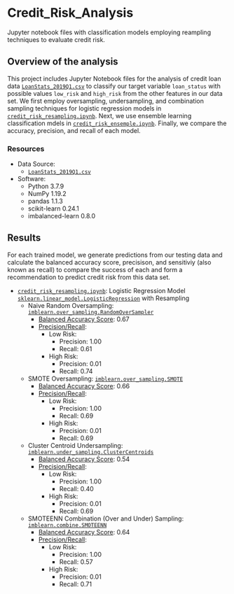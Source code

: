 # Credit_Risk_Analysis
Jupyter notebook files with classification models employing reampling
techniques to evaluate credit risk.

## Overview of the analysis
This project includes Jupyter Notebook files for the analysis of credit loan
data [`LoanStats_2019Q1.csv`](LoanStats_2019Q1.csv) to classify our target
variable `loan_status` with possible values `low_risk` and `high_risk` from
the other features in our data set. We first employ oversampling,
undersampling, and combination sampling techniques for logistic regression
models in [`credit_risk_resampling.ipynb`](credit_risk_resampling.ipynb).
Next, we use ensemble learning classification mdels in
[`credit_risk_ensemple.ipynb`](credit_risk_ensemple.ipynb). Finally, we
compare the accuracy, precision, and recall of each model.

### Resources
- Data Source:
    - [`LoanStats_2019Q1.csv`](LoanStats_2019Q1.csv)
- Software:
    - Python 3.7.9
    - NumPy 1.19.2
    - pandas 1.1.3
    - scikit-learn 0.24.1
    - imbalanced-learn 0.8.0

## Results
For each trained model, we generate predictions from our testing data and
calculate the balanced accuracy score, precisison, and sensitiviy (also known
as recall) to compare the success of each and form a recommendation to predict
credit risk from this data set.

- [`credit_risk_resampling.ipynb`](credit_risk_resampling.ipynb): Logistic Regression Model [`sklearn.linear_model.LogisticRegression`](https://scikit-learn.org/stable/modules/generated/sklearn.linear_model.LogisticRegression.html) with Resampling
    - Naive Random Oversampling: [`imblearn.over_sampling.RandomOverSampler`](https://imbalanced-learn.org/stable/references/generated/imblearn.over_sampling.RandomOverSampler.html)
        - [Balanced Accuracy Score](Images/ros_balanced_acc_score.png): 0.67
        - [Precision/Recall](Images/ros_prec_rec.png):
            - Low Risk:
                - Precision: 1.00
                - Recall: 0.61
            - High Risk:
                - Precision: 0.01
                - Recall: 0.74
    - SMOTE Oversampling: [`imblearn.over_sampling.SMOTE`](https://imbalanced-learn.org/stable/references/generated/imblearn.over_sampling.SMOTE.html)
        - [Balanced Accuracy Score](Images/SMOTE_balanced_acc_score): 0.66
        - [Precision/Recall](Images/SMOTE_prec_rec.png):
            - Low Risk:
                - Precision: 1.00
                - Recall: 0.69
            - High Risk:
                - Precision: 0.01
                - Recall: 0.69
    - Cluster Centroid Undersampling: [`imblearn.under_sampling.ClusterCentroids`](https://imbalanced-learn.org/stable/references/generated/imblearn.under_sampling.ClusterCentroids.html)
        - [Balanced Accuracy Score](Images/cc_balanced_acc_score.png): 0.54
        - [Precision/Recall](Images/cc_prec_rec.png):
            - Low Risk:
                - Precision: 1.00
                - Recall: 0.40
            - High Risk:
                - Precision: 0.01
                - Recall: 0.69
    - SMOTEENN Combination (Over and Under) Sampling: [`imblearn.combine.SMOTEENN`](https://imbalanced-learn.org/stable/references/generated/imblearn.combine.SMOTEENN.html)
        - [Balanced Accuracy Score](Images/SMOTEENN_balanced_acc_score.png): 0.64
        - [Precision/Recall](Images/SMOTEENN_prec_rec.png):
            - Low Risk:
                - Precision: 1.00
                - Recall: 0.57
            - High Risk:
                - Precision: 0.01
                - Recall: 0.71
            